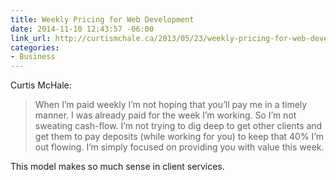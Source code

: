 ```yaml
---
title: Weekly Pricing for Web Development
date: 2014-11-10 12:43:57 -06:00
link_url: http://curtismchale.ca/2013/05/23/weekly-pricing-for-web-development/
categories:
- Business
---
```


Curtis McHale:

> When I’m paid weekly I’m not hoping that you’ll pay me in a timely manner. I was already paid for the week I’m working. So I’m not sweating cash-flow. I’m not trying to dig deep to get other clients and get them to pay deposits (while working for you) to keep that 40% I’m out flowing. I’m simply focused on providing you with value this week.

This model makes so much sense in client services.
